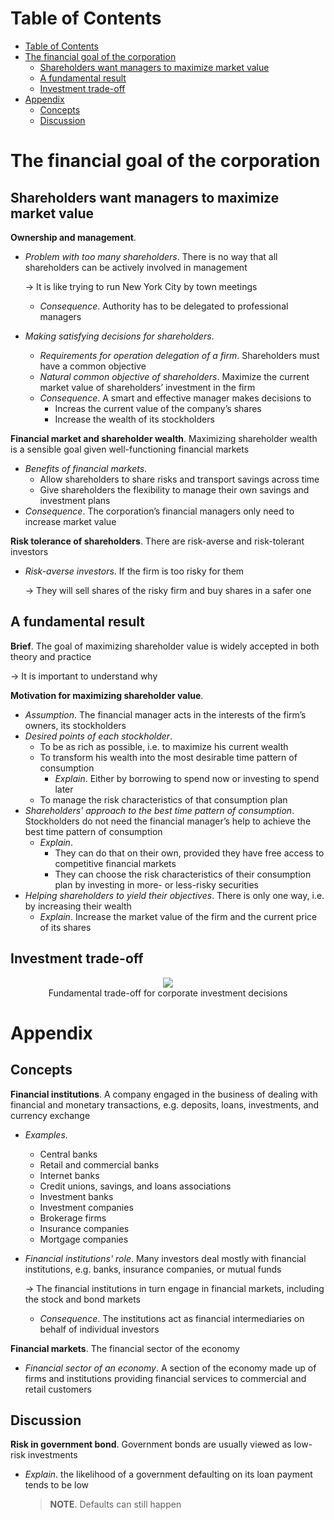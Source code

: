 <!-- TOC titleSize:1 tabSpaces:2 depthFrom:1 depthTo:6 withLinks:1 updateOnSave:1 orderedList:0 skip:0 title:1 charForUnorderedList:* -->
# Table of Contents
- [Table of Contents](#table-of-contents)
- [The financial goal of the corporation](#the-financial-goal-of-the-corporation)
  - [Shareholders want managers to maximize market value](#shareholders-want-managers-to-maximize-market-value)
  - [A fundamental result](#a-fundamental-result)
  - [Investment trade-off](#investment-trade-off)
- [Appendix](#appendix)
  - [Concepts](#concepts)
  - [Discussion](#discussion)
<!-- /TOC -->

# The financial goal of the corporation
## Shareholders want managers to maximize market value
**Ownership and management**.
* *Problem with too many shareholders*. There is no way that all shareholders can be actively involved in management
    
    $\to$ It is like trying to run New York City by town meetings
    * *Consequence*. Authority has to be delegated to professional managers
* *Making satisfying decisions for shareholders*.
    * *Requirements for operation delegation of a firm*. Shareholders must have a common objective
    * *Natural common objective of shareholders*. Maximize the current market value of shareholders’ investment in the firm
    * *Consequence*. A smart and effective manager makes decisions to 
        * Increas the current value of the company’s shares
        * Increase the wealth of its stockholders

**Financial market and shareholder wealth**. Maximizing shareholder wealth is a sensible goal given well-functioning financial markets
* *Benefits of financial markets*. 
    * Allow shareholders to share risks and transport savings across time
    * Give shareholders the flexibility to manage their own savings and investment plans
* *Consequence*. The corporation’s financial managers only need to increase market value

**Risk tolerance of shareholders**. There are risk-averse and risk-tolerant investors
* *Risk-averse investors*. If the firm is too risky for them
    
    $\to$ They will sell shares of the risky firm and buy shares in a safer one

## A fundamental result
**Brief**. The goal of maximizing shareholder value is widely accepted in both theory and practice

$\to$ It is important to understand why

**Motivation for maximizing shareholder value**.
* *Assumption*. The financial manager acts in the interests of the firm’s owners, its stockholders
* *Desired points of each stockholder*.
    * To be as rich as possible, i.e. to maximize his current wealth
    * To transform his wealth into the most desirable time pattern of consumption
        * *Explain*. Either by borrowing to spend now or investing to spend later
    * To manage the risk characteristics of that consumption plan
* *Shareholders' approach to the best time pattern of consumption*. Stockholders do not need the financial manager’s help to achieve the best time pattern of consumption
    * *Explain*. 
        * They can do that on their own, provided they have free access to competitive financial markets
        * They can choose the risk characteristics of their consumption plan by investing in more- or less-risky securities
* *Helping shareholders to yield their objectives*. There is only one way, i.e. by increasing their wealth
    * *Explain*. Increase the market value of the firm and the current price of its shares

## Investment trade-off

<div style="text-align:center">
    <img src="https://i.imgur.com/qBDqTSc.png">
    <figcaption>Fundamental trade-off for corporate investment decisions</figcaption>
</div>

# Appendix
## Concepts
**Financial institutions**. A company engaged in the business of dealing with financial and monetary transactions, e.g. deposits, loans, investments, and currency exchange
* *Examples*.
    * Central banks
    * Retail and commercial banks
    * Internet banks
    * Credit unions, savings, and loans associations
    * Investment banks
    * Investment companies
    * Brokerage firms
    * Insurance companies
    * Mortgage companies
* *Financial institutions' role*. Many investors deal mostly with financial institutions, e.g. banks, insurance companies, or mutual funds
    
    $\to$ The financial institutions in turn engage in financial markets, including the stock and bond markets
    * *Consequence*. The institutions act as financial intermediaries on behalf of individual investors

**Financial markets**. The financial sector of the economy
* *Financial sector of an economy*. A section of the economy made up of firms and institutions providing financial services to commercial and retail customers

## Discussion
**Risk in government bond**. Government bonds are usually viewed as low-risk investments
* *Explain*. the likelihood of a government defaulting on its loan payment tends to be low
    
    >**NOTE**. Defaults can still happen